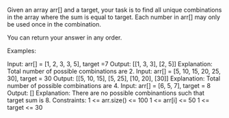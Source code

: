 Given an array arr[] and a target, your task is to find all unique combinations in the array where the sum is equal to target. Each number in arr[] may only be used once in the combination.

You can return your answer in any order.

Examples:

Input: arr[] = [1, 2, 3, 3, 5], target =7
Output: [[1, 3, 3], [2, 5]]
Explanation: Total number of possible combinations are 2.
Input: arr[] = [5, 10, 15, 20, 25, 30], target = 30
Output: [[5, 10, 15], [5, 25], [10, 20], [30]]
Explanation: Total number of possible combinations are 4.
Input: arr[] = [6, 5, 7], target = 8
Output: []
Explanation: There are no possible combinantions such that target sum is 8.
Constraints:
1 <= arr.size() <= 100
1 <= arr[i] <= 50
1 <= target <= 30
